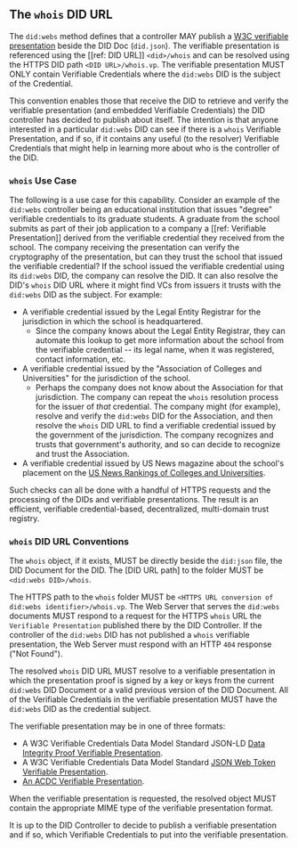 ## The `whois` DID URL

The `did:webs` method defines that a controller MAY publish a [W3C verifiable presentation](https://www.w3.org/TR/vc-data-model/#presentations-0) beside the DID
Doc (`did.json`). The verifiable presentation is referenced using the [[ref: DID
URL]] `<did>/whois` and can be resolved using the HTTPS DID path `<DID
URL>/whois.vp`. The verifiable presentation MUST ONLY contain Verifiable
Credentials where the `did:webs` DID is the subject of the Credential.

This convention enables those that receive the DID to retrieve and verify the
verifiable presentation (and embedded Verifiable Credentials) the DID controller
has decided to publish about itself. The intention is that anyone interested in
a particular `did:webs` DID can see if there is a `whois` Verifiable
Presentation, and if so, if it contains any useful (to the resolver)
Verifiable Credentials that might help in learning more about who is the
controller of the DID.

### `whois` Use Case

The following is a use case for this capability. Consider an example of the
`did:webs` controller being an educational institution that issues "degree"
verifiable credentials to its graduate students. A graduate from the school
submits as part of their job application to a company a [[ref: Verifiable
Presentation]] derived from the verifiable credential they received from the
school. The company receiving the presentation can verify the cryptography of
the presentation, but can they trust the school that issued the verifiable
credential? If the school issued the verifiable credential using its `did:webs`
DID, the company can resolve the DID. It can also resolve the DID's
`whois` DID URL where it might find VCs from issuers it trusts with the
`did:webs` DID as the subject. For example:

- A verifiable credential issued by the Legal Entity Registrar for the
  jurisdiction in which the school is headquartered.
  - Since the company knows about the Legal Entity Registrar, they can automate
    this lookup to get more information about the school from the verifiable
    credential -- its legal name, when it was registered, contact information,
    etc.
- A verifiable credential issued by the "Association of Colleges and
  Universities" for the jurisdiction of the school.
  - Perhaps the company does not know about the Association for that
    jurisdiction. The company can repeat the `whois` resolution process for the
    issuer of _that_ credential. The company might (for example), resolve and
    verify the `did:webs` DID for the Association, and then resolve the `whois`
    DID URL to find a verifiable credential issued by the government of the
    jurisdiction. The company recognizes and trusts that government's authority,
    and so can decide to recognize and trust the Association.
- A verifiable credential issued by US News magazine about the school's
  placement on the [US News Rankings of Colleges and Universities].

Such checks can all be done with a handful of HTTPS requests and the processing
of the DIDs and verifiable presentations. The result is an efficient, verifiable
credential-based, decentralized, multi-domain trust registry.

[US News Rankings of Colleges and Universities]: https://www.usnews.com/education/best-global-universities

### `whois` DID URL Conventions

The `whois` object, if it exists, MUST be directly beside the `did:json`
file, the DID Document for the DID. The [DID URL path] to the folder MUST be
`<did:webs DID>/whois`.

The HTTPS path to the `whois` folder MUST be `<HTTPS URL conversion of did:webs
identifier>/whois.vp`. The Web Server that serves the `did:webs` documents
MUST respond to a request for the HTTPS `whois` URL the `Verifiable
Presentation` published there by the DID Controller. If the controller of the
`did:webs` DID has not published a `whois` verifiable presentation, the Web
Server must respond with an HTTP `404` response ("Not Found").

The resolved `whois` DID URL MUST resolve to a verifiable presentation in which
the presentation proof is signed by a key or keys from the current `did:webs`
DID Document or a valid previous version of the DID Document. All of the
Verifiable Credentials in the verifiable presentation MUST have the `did:webs`
DID as the credential subject.

The verifiable presentation may be in one of three formats:

- A W3C Verifiable Credentials Data Model Standard JSON-LD [Data Integrity Proof
  Verifiable Presentation].
- A W3C Verifiable Credentials Data Model Standard [JSON Web Token
  Verifiable Presentation].
- [An ACDC Verifiable Presentation].

[Data Integrity Proof Verifiable Presentation]: https://www.w3.org/TR/vc-data-model/#data-integrity-proofs
[JSON Web Token Verifiable Presentation]: https://www.w3.org/TR/vc-data-model/#example-verifiable-presentation-using-jwt-compact-serialization-non-normative
[An ACDC Verifiable Presentation]: https://trustoverip.github.io/tswg-acdc-specification/draft-ssmith-acdc.html

When the verifiable presentation is requested, the resolved object MUST
contain the appropriate MIME type of the verifiable presentation format.

It is up to the DID Controller to decide to publish a verifiable presentation
and if so, which Verifiable Credentials to put into the verifiable presentation.
